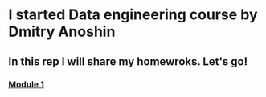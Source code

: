 # **I started Data engineering course by Dmitry Anoshin**

## In this rep I will share my homewroks. Let's go! 

### [Module 1](https://github.com/ablaygram/datalearn/tree/main/DE-101/Module%201)
